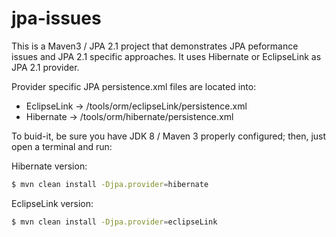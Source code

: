 # jpa-issues

This is a Maven3 / JPA 2.1 project that demonstrates JPA peformance issues and JPA 2.1 specific approaches. It uses Hibernate or EclipseLink as JPA 2.1 provider. 

Provider specific JPA persistence.xml files are located into:

  - EclipseLink -> /tools/orm/eclipseLink/persistence.xml
  - Hibernate   -> /tools/orm/hibernate/persistence.xml
  
To buid-it, be sure you have JDK 8 / Maven 3 properly configured; then, just open a terminal and run:


Hibernate version:
```sh
$ mvn clean install -Djpa.provider=hibernate
```

EclipseLink version:
```sh
$ mvn clean install -Djpa.provider=eclipseLink
```

